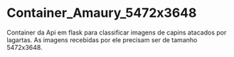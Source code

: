 # Container_Amaury_5472x3648
Container da Api em flask para classificar imagens de capins atacados por lagartas. As imagens recebidas por ele precisam ser de tamanho 5472x3648.
